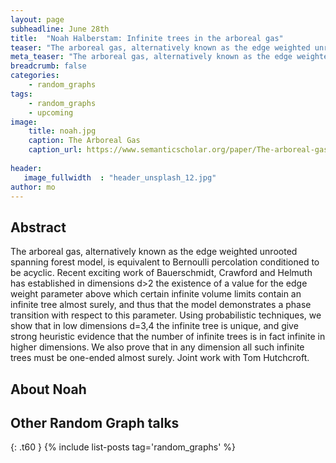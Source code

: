 ```yaml
---
layout: page
subheadline: June 28th
title:  "Noah Halberstam: Infinite trees in the arboreal gas"
teaser: "The arboreal gas, alternatively known as the edge weighted unrooted spanning forest model, is equivalent to Bernoulli percolation conditioned to be acyclic.Using probabilistic techniques, Noah will show that in low dimensions d=3,4 the infinite tree is unique, and give strong heuristic evidence that the number of infinite trees is in fact infinite in higher dimensions."
meta_teaser: "The arboreal gas, alternatively known as the edge weighted unrooted spanning forest model, is equivalent to Bernoulli percolation conditioned to be acyclic.Using probabilistic techniques, Noah will show that in low dimensions d=3,4 the infinite tree is unique, and give strong heuristic evidence that the number of infinite trees is in fact infinite in higher dimensions."
breadcrumb: false
categories:
    - random_graphs
tags:
    - random_graphs
    - upcoming
image:
    title: noah.jpg
    caption: The Arboreal Gas
    caption_url: https://www.semanticscholar.org/paper/The-arboreal-gas-and-the-supersphere-sigma-model-Jacobsen-Saleur/823c692a4a0d81b7b1a74f0a3216548e44cca811
    
header:
   image_fullwidth  : "header_unsplash_12.jpg"
author: mo
---
```


## Abstract

The arboreal gas, alternatively known as the edge weighted unrooted spanning forest model, is equivalent to Bernoulli percolation conditioned to be acyclic. Recent exciting work of Bauerschmidt, Crawford and Helmuth has established in dimensions d>2 the existence of a value for the edge weight parameter above which certain infinite volume limits contain an infinite tree almost surely, and thus that the model demonstrates a phase transition with respect to this parameter. Using probabilistic techniques, we show that in low dimensions d=3,4 the infinite tree is unique, and give strong heuristic evidence that the number of infinite trees is in fact infinite in higher dimensions. We also prove that in any dimension all such infinite trees must be one-ended almost surely. Joint work with Tom Hutchcroft.

## About Noah


## Other Random Graph talks
{: .t60 }
{% include list-posts tag='random_graphs' %}



